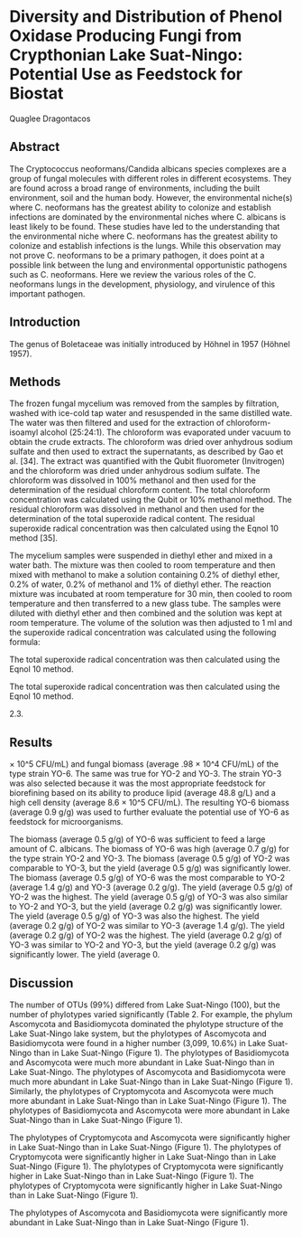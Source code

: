 # Diversity and Distribution of Phenol Oxidase Producing Fungi from Crypthonian Lake Suat-Ningo: Potential Use as Feedstock for Biostat
Quaglee Dragontacos


## Abstract
The Cryptococcus neoformans/Candida albicans species complexes are a group of fungal molecules with different roles in different ecosystems. They are found across a broad range of environments, including the built environment, soil and the human body. However, the environmental niche(s) where C. neoformans has the greatest ability to colonize and establish infections are dominated by the environmental niches where C. albicans is least likely to be found. These studies have led to the understanding that the environmental niche where C. neoformans has the greatest ability to colonize and establish infections is the lungs. While this observation may not prove C. neoformans to be a primary pathogen, it does point at a possible link between the lung and environmental opportunistic pathogens such as C. neoformans. Here we review the various roles of the C. neoformans lungs in the development, physiology, and virulence of this important pathogen.


## Introduction
The genus of Boletaceae was initially introduced by Höhnel in 1957 (Höhnel 1957).


## Methods
The frozen fungal mycelium was removed from the samples by filtration, washed with ice-cold tap water and resuspended in the same distilled wate. The water was then filtered and used for the extraction of chloroform-isoamyl alcohol (25:24:1). The chloroform was evaporated under vacuum to obtain the crude extracts. The chloroform was dried over anhydrous sodium sulfate and then used to extract the supernatants, as described by Gao et al. [34]. The extract was quantified with the Qubit fluorometer (Invitrogen) and the chloroform was dried under anhydrous sodium sulfate. The chloroform was dissolved in 100% methanol and then used for the determination of the residual chloroform content. The total chloroform concentration was calculated using the Qubit or 10% methanol method. The residual chloroform was dissolved in methanol and then used for the determination of the total superoxide radical content. The residual superoxide radical concentration was then calculated using the Eqnol 10 method [35].

The mycelium samples were suspended in diethyl ether and mixed in a water bath. The mixture was then cooled to room temperature and then mixed with methanol to make a solution containing 0.2% of diethyl ether, 0.2% of water, 0.2% of methanol and 1% of diethyl ether. The reaction mixture was incubated at room temperature for 30 min, then cooled to room temperature and then transferred to a new glass tube. The samples were diluted with diethyl ether and then combined and the solution was kept at room temperature. The volume of the solution was then adjusted to 1 ml and the superoxide radical concentration was calculated using the following formula:

The total superoxide radical concentration was then calculated using the Eqnol 10 method.

The total superoxide radical concentration was then calculated using the Eqnol 10 method.

2.3.


## Results
 × 10^5 CFU/mL) and fungal biomass (average .98 × 10^4 CFU/mL) of the type strain YO-6. The same was true for YO-2 and YO-3. The strain YO-3 was also selected because it was the most appropriate feedstock for biorefining based on its ability to produce lipid (average 48.8 g/L) and a high cell density (average 8.6 × 10^5 CFU/mL). The resulting YO-6 biomass (average 0.9 g/g) was used to further evaluate the potential use of YO-6 as feedstock for microorganisms.

The biomass (average 0.5 g/g) of YO-6 was sufficient to feed a large amount of C. albicans. The biomass of YO-6 was high (average 0.7 g/g) for the type strain YO-2 and YO-3. The biomass (average 0.5 g/g) of YO-2 was comparable to YO-3, but the yield (average 0.5 g/g) was significantly lower. The biomass (average 0.5 g/g) of YO-6 was the most comparable to YO-2 (average 1.4 g/g) and YO-3 (average 0.2 g/g). The yield (average 0.5 g/g) of YO-2 was the highest. The yield (average 0.5 g/g) of YO-3 was also similar to YO-2 and YO-3, but the yield (average 0.2 g/g) was significantly lower. The yield (average 0.5 g/g) of YO-3 was also the highest. The yield (average 0.2 g/g) of YO-2 was similar to YO-3 (average 1.4 g/g). The yield (average 0.2 g/g) of YO-2 was the highest. The yield (average 0.2 g/g) of YO-3 was similar to YO-2 and YO-3, but the yield (average 0.2 g/g) was significantly lower. The yield (average 0.


## Discussion
The number of OTUs (99%) differed from Lake Suat-Ningo (100), but the number of phylotypes varied significantly (Table 2. For example, the phylum Ascomycota and Basidiomycota dominated the phylotype structure of the Lake Suat-Ningo lake system, but the phylotypes of Ascomycota and Basidiomycota were found in a higher number (3,099, 10.6%) in Lake Suat-Ningo than in Lake Suat-Ningo (Figure 1). The phylotypes of Basidiomycota and Ascomycota were much more abundant in Lake Suat-Ningo than in Lake Suat-Ningo. The phylotypes of Ascomycota and Basidiomycota were much more abundant in Lake Suat-Ningo than in Lake Suat-Ningo (Figure 1). Similarly, the phylotypes of Cryptomycota and Ascomycota were much more abundant in Lake Suat-Ningo than in Lake Suat-Ningo (Figure 1). The phylotypes of Basidiomycota and Ascomycota were more abundant in Lake Suat-Ningo than in Lake Suat-Ningo (Figure 1).

The phylotypes of Cryptomycota and Ascomycota were significantly higher in Lake Suat-Ningo than in Lake Suat-Ningo (Figure 1). The phylotypes of Cryptomycota were significantly higher in Lake Suat-Ningo than in Lake Suat-Ningo (Figure 1). The phylotypes of Cryptomycota were significantly higher in Lake Suat-Ningo than in Lake Suat-Ningo (Figure 1). The phylotypes of Cryptomycota were significantly higher in Lake Suat-Ningo than in Lake Suat-Ningo (Figure 1).

The phylotypes of Ascomycota and Basidiomycota were significantly more abundant in Lake Suat-Ningo than in Lake Suat-Ningo (Figure 1).
